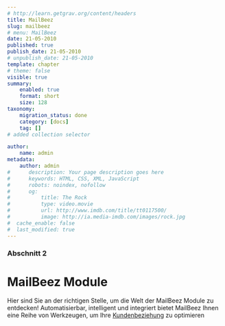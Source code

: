 ```yaml
---
# http://learn.getgrav.org/content/headers
title: MailBeez
slug: mailbeez
# menu: MailBeez
date: 21-05-2010
published: true
publish_date: 21-05-2010
# unpublish_date: 21-05-2010
template: chapter
# theme: false
visible: true
summary:
    enabled: true
    format: short
    size: 128
taxonomy:
    migration_status: done
    category: [docs]
    tag: []
# added collection selector

author:
    name: admin
metadata:
    author: admin
#      description: Your page description goes here
#      keywords: HTML, CSS, XML, JavaScript
#      robots: noindex, nofollow
#      og:
#          title: The Rock
#          type: video.movie
#          url: http://www.imdb.com/title/tt0117500/
#          image: http://ia.media-imdb.com/images/rock.jpg
#  cache_enable: false
#  last_modified: true
---
```


### Abschnitt 2
# MailBeez Module

Hier sind Sie an der richtigen Stelle, um die Welt der MailBeez Module zu entdecken! Automatisierbar, intelligent und integriert bietet MailBeez Ihnen eine Reihe von Werkzeugen, um Ihre [Kundenbeziehung](/dokumentation/tutorials/customer-life-cycle-management-and-how-mailbeez-can-help/ "Lifecycle management") zu optimieren
